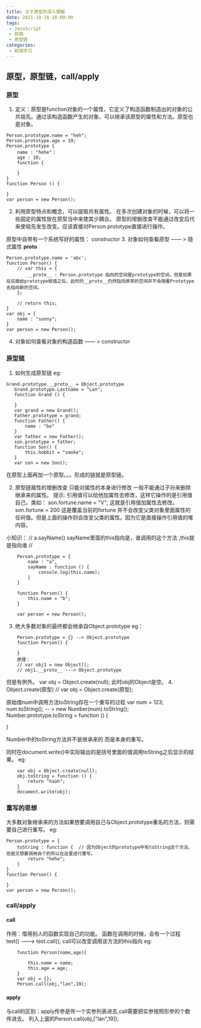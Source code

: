 ```yaml
---
title: 关于原型的深入理解
date: 2021-10-16 18:00:00
tags:
 - JavaScript
 - 前端
 - 原型链
categories:
 - 前端学习
---
```


## 原型，原型链，call/apply
### 原型
1. 定义：原型是function对象的一个属性，它定义了构造函数制造出的对象的公共祖先。通过该构造函数产生的对象，可以继承该原型的属性和方法。原型也是对象。 

<!-- Person.prototype  -- 原型
     Person.prototype = {} 是祖先 -->
```
Person.prototype.name = "heh";
Person.prototype.age = 19;
Person.prototype {
    name : "hehe"；
    age : 18;
    function {

    }
}
function Person () {

}
var person = new Person();
```
2. 利用原型特点和概念，可以提取共有属性。
在多次创建对象的时候，可以将一些固定的属性放在原型当中来使其少耦合。
原型的增删改查不能通过改变后代来使祖先发生改变。应该直接对Person.prototype直接进行操作。

原型中自带有一个系统写好的属性：
constructor
3. 对象如何查看原型 —— > 隐式属性 __proto__
```
Person.prototype.name = 'abc';
function Person() {
    // var this = {
        __proto__ : Person.prototype 指向的空间是prototype的空间，但是如果在后面给prototype赋值之后，此时的__proto__仍然指向原来的空间并不会随着Prototype去指向新的空间。 
    };

    // return this;
}
var obj = {
    name : "sunny";
}
var person = new Person();
```
4. 对象如何查看对象的构造函数 —— > constructor


 ### 原型链
 1. 如何生成原型链
 eg:
 ```
 Grand.prototype.__proto__ = Object.prototype
    Grand.prototype.Lastname = "Lan";
    function Grand () {

    }
    var grand = new Grand();
    Father.prototype = grand;
    function Father() {
        name : "bo"
    }
    var father = new Father();
    son.prototype = father;
    function Son() {
        this.hobbit = "smoke";
    }
    var son = new Son();
```

在原型上面再加一个原型。。。形成的链就是原型链。

2. 原型链属性的增删改查
只能对属性的本身进行修改 一般不能通过子孙来删除继承来的属性。
提示: 引用值可以给他加属性去修改，这样它操作的是引用值自己。类如：
son.fortune.name = "V";  这就是引用值加属性去修改。
son.fortune = 200 这是覆盖当前的fortune 并不会改变父类对象里面属性的任何值。但是上面的操作则会改变父类的属性。因为它是直接操作引用值的堆内容。

小知识：
    // a.sayName()
    sayName里面的this指向是，谁调用的这个方法 ,this就是指向谁
    //
```
    Person.prototype = {
        name : "a",
        sayName : function () {
            console.log(this.name);
        }
    }

    function Person() {
        this.name = "b";
    }

    var person = new Person();
```
3. 绝大多数对象的最终都会继承自Object.prototype
eg：
```
    Person.prototype = {} --> Object.prototype
    function Person() {

    }
    原理：
    // var obj1 = new Object();
    // obj1.__proto__ ---> Object.prototype
```
但是有例外。
var obj = Object.create(null);
此时obj的Object是空。
4. Object.create(原型)
    // var obj = Object.create(原型);

原始值num中调用方法toString存在一个重写的过程
var num = 123;
num.toString();  -- > new Number(num).toString();
Number.prototype.toString = function () {

}

<!-- Number.prototype.__proto__ = Object.prototype

Object.prototype.toString = function() {

} -->
Number中的toString方法并不是继承来的 而是本身的重写。

同时在document.write()中实际输出的是括号里面的值调用toString之后显示的结果。
eg:
```
    var obj = Object.create(null);
    obj.toString = function () {
        return "haah";
    }
    document.write(obj);
```
### 重写的思想
大多数对象继承来的方法如果想要调用自己与Object.prototype重名的方法，则需要自己进行重写。
eg:

    Person.prototype = {
        toString : function {  // 因为Object的prototype中有toString这个方法，但是又想要调用自个的所以在这里进行重写。
            return "hehe";
        }
    }
    function Person() {

    }
    var person = new Person();
### call/apply

#### call
作用：借用别人的函数实现自己的功能。
函数在调用的时候，会有一个过程
test() --->  test.call();
call可以改变调用该方法的this指向
eg:
```
    function Person(name,age){
        
        this.name = name;
        this.age = age;
    }
    var obj = {};
    Person.call(obj,"lan",19);
```
#### apply
与call的区别：apply传参是传一个实参列表进去,call需要把实参按照形参的个数传进去。
列入上面的Person.call(obj,["lan",19]);